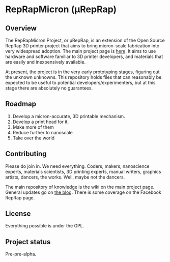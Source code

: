 # RepRapMicron (μRepRap)

## Overview

The RepRapMicron Project, or μRepRap, is an extension of the Open Source RepRap 3D printer project that aims to bring micron-scale fabrication into very widespread adoption. The main project page is [here](https://reprap.org/wiki/RepRapMicron). It aims to use hardware and software familiar to 3D printer developers, and materials that are easily and inexpensively available.

At present, the project is in the very early prototyping stages, figuring out the unknown unknowns. This repository holds files that can reasonably be expected to be useful to potential developers/experimenters, but at this stage there are absolutely no guarantees.

## Roadmap

1. Develop a micron-accurate, 3D printable mechanism.
2. Develop a print head for it.
3. Make more of them
4. Reduce further to nanoscale
5. Take over the world

## Contributing
Please do join in. We need everything. Coders, makers, nanoscience experts, materials scientists, 3D printing experts, manual writers, graphics artists, dancers, the works. Well, maybe not the dancers.

The main repository of knowledge is the wiki on the main project page. General updates go on [the blog](http://blog.reprap.org/). There is some coverage on the Facebook RepRap page.

## License
Everything possible is under the GPL.

## Project status
Pre-pre-alpha.
